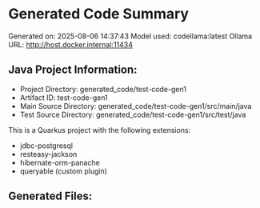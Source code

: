 # Generated Code Summary

Generated on: 2025-08-06 14:37:43
Model used: codellama:latest
Ollama URL: http://host.docker.internal:11434

## Java Project Information:
- Project Directory: generated_code/test-code-gen1
- Artifact ID: test-code-gen1
- Main Source Directory: generated_code/test-code-gen1/src/main/java
- Test Source Directory: generated_code/test-code-gen1/src/test/java

This is a Quarkus project with the following extensions:
- jdbc-postgresql
- resteasy-jackson
- hibernate-orm-panache
- queryable (custom plugin)


## Generated Files:
